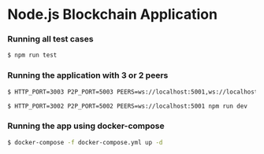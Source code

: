 # Node.js Blockchain Application

### Running all test cases

```sh
$ npm run test
```

### Running the application with 3 or 2 peers

```sh
$ HTTP_PORT=3003 P2P_PORT=5003 PEERS=ws://localhost:5001,ws://localhost:5002 npm run dev

$ HTTP_PORT=3002 P2P_PORT=5002 PEERS=ws://localhost:5001 npm run dev
```

### Running the app using docker-compose

```sh
$ docker-compose -f docker-compose.yml up -d
```